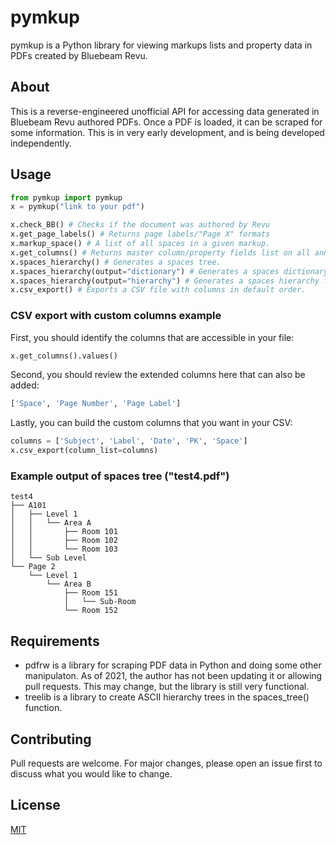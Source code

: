 # pymkup

pymkup is a Python library for viewing markups lists and property data in PDFs created by Bluebeam Revu.

## About

This is a reverse-engineered unofficial API for accessing data generated in Bluebeam Revu authored PDFs. Once a PDF is loaded, it can be scraped for some information. This is in very early development, and is being developed independently.

## Usage

```python
from pymkup import pymkup
x = pymkup("link to your pdf")

x.check_BB() # Checks if the document was authored by Revu
x.get_page_labels() # Returns page labels/"Page X" formats
x.markup_space() # A list of all spaces in a given markup.
x.get_columns() # Returns master column/property fields list on all annotations
x.spaces_hierarchy() # Generates a spaces tree.
x.spaces_hierarchy(output="dictionary") # Generates a spaces dictionary three levels deep.
x.spaces_hierarchy(output="hierarchy") # Generates a spaces hierarchy for use in the columns list.
x.csv_export() # Exports a CSV file with columns in default order.
```

### CSV export with custom columns example

First, you should identify the columns that are accessible in your file:
```python
x.get_columns().values()
```

Second, you should review the extended columns here that can also be added:
```python
['Space', 'Page Number', 'Page Label']
```

Lastly, you can build the custom columns that you want in your CSV:
```python
columns = ['Subject', 'Label', 'Date', 'PK', 'Space']
x.csv_export(column_list=columns)
```

### Example output of spaces tree ("test4.pdf")

```
test4
├── A101
│   ├── Level 1
│   │   └── Area A
│   │       ├── Room 101
│   │       ├── Room 102
│   │       └── Room 103
│   └── Sub Level
└── Page 2
    └── Level 1
        └── Area B
            ├── Room 151
            │   └── Sub-Room
            └── Room 152
```

## Requirements

- pdfrw is a library for scraping PDF data in Python and doing some other manipulaton. As of 2021, the author has not been updating it or allowing pull requests. This may change, but the library is still very functional.
- treelib is a library to create ASCII hierarchy trees in the spaces_tree() function.

## Contributing

Pull requests are welcome. For major changes, please open an issue first to discuss what you would like to change.

## License

[MIT](https://choosealicense.com/licenses/mit/)
